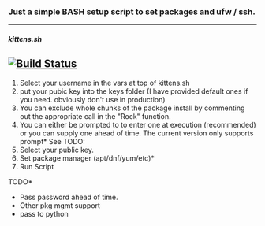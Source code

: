 ### Just a simple BASH setup script to set packages and ufw / ssh.
---
##### kittens.sh
[![Build Status](https://travis-ci.org/archae0pteryx/kittens.svg?branch=master)](https://travis-ci.org/archae0pteryx/kittens)
---
1. Select your username in the vars at top of kittens.sh
2. put your pubic key into the keys folder (I have provided default ones if you need. obviously don't use in production)
3. You can exclude whole chunks of the package install by commenting out the appropriate call in the "Rock" function.
2. You can either be prompted to to enter one at execution (recommended) or you can supply one ahead of time. The current version only supports prompt* See TODO:
2. Select your public key.
3. Set package manager (apt/dnf/yum/etc)*
3. Run Script


TODO*
- Pass password ahead of time.
- Other pkg mgmt support
- pass to python
